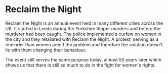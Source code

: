 # Reclaim the Night
Reclaim the Night is an annual event held in many different cities across the UK. It started in Leeds during the Yorkshire Ripper murders and before the murderer had been caught. The police implemented a curfew on women in the city and they retaliated with Reclaim the Night. A protest, serving as a reminder than women aren't the problem and therefore the solution doesn't lie with them changing their behaviour. 

The event still serves the same purpose today, almost 50 years later which shows us that there is still so much to do in the fight for women's rights.
